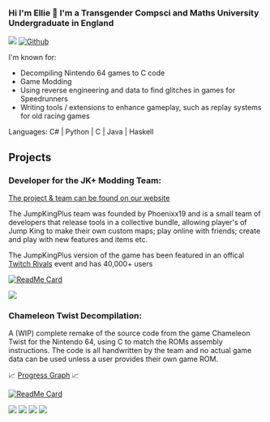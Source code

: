 ### Hi I'm Ellie 👋 I'm a Transgender Compsci and Maths University Undergraduate in England

![](https://visitor-badge.laobi.icu/badge?page_id=Elisiah.Elisiah)
[![Github](https://img.shields.io/github/followers/Elisiah?label=Follow&style=social)](https://github.com/Elisiah)

I'm known for:
- Decompiling Nintendo 64 games to C code
- Game Modding
- Using reverse engineering and data to find glitches in games for Speedrunners
- Writing tools / extensions to enhance gameplay, such as replay systems for old racing games

Languages: C# | Python | C | Java | Haskell

## Projects

### Developer for the JK+ Modding Team:

[The project & team can be found on our website](https://jumpkingplus.github.io/)

The JumpKingPlus team was founded by Phoenixx19 and is a small team of developers that release tools in a collective bundle, allowing player's of Jump King to make their own custom maps; play online with friends; create and play with new features and items etc.

The JumpKingPlus version of the game has been featured in an offical [Twitch Rivals](https://twitchrivals.com/) event and has 40,000+ users

[![ReadMe Card](https://github-readme-stats.vercel.app/api/pin/?username=jumpkingplus&repo=JumpKingPlus&show_owner=true)](https://github.com/Phoenixx19/JumpKingPlus)

![](https://camo.githubusercontent.com/484d1c37fc9b8e6609a7100eef355a8d60a0f0e2bc7722f061541e2a1c7ba045/68747470733a2f2f696d672e736869656c64732e696f2f6769746875622f646f776e6c6f6164732f4a756d704b696e67506c75732f4a756d704b696e67506c75732f746f74616c3f7374796c653d666c61742d737175617265)

### Chameleon Twist Decompilation:

A (WIP) complete remake of the source code from the game Chameleon Twist for the Nintendo 64, using C to match the ROMs assembly instructions.
The code is all handwritten by the team and no actual game data can be used unless a user provides their own game ROM.

📈 [Progress Graph](https://elisiah.github.io/DecompProgress/) 📈

[![ReadMe Card](https://github-readme-stats.vercel.app/api/pin/?username=chameleonTwistRet&repo=chameleonTwistv1.0-JP)](https://github.com/chameleonTwistRet/chameleonTwistv1.0-JP)

<img src="https://img.shields.io/endpoint?url=https://raw.githubusercontent.com/chameleonTwistRet/chameleonTwist2v1.0-JP/master/assets_for_repo/badges/compiler.json&style='plastic'"/> <img src="https://github.com/chameleonTwistRet/chameleonTwistv1.0-JP/actions/workflows/ci.yml/badge.svg"> <img src="https://img.shields.io/endpoint?label=Code%20JP&url=https%3A%2F%2Fprogress.deco.mp%2Fdata%2Fchameleontwist%2Fjp%2Fdefault%2F%3Fmode%3Dshield%26measure%3Dfuncs&color=yellow"/> <img src="https://img.shields.io/endpoint?label=All%20JP&url=https%3A%2F%2Fprogress.deco.mp%2Fdata%2Fchameleontwist%2Fjp%2Fdefault%2F%3Fmode%3Dshield%26measure%3Dbytes&color=orange"/>


<!--
**Elisiah/Elisiah** is a ✨ _special_ ✨ repository because its `README.md` (this file) appears on your GitHub profile.

Here are some ideas to get you started:

- 🔭 I’m currently working on ...
- 🌱 I’m currently learning ...
- 👯 I’m looking to collaborate on ...
- 🤔 I’m looking for help with ...
- 💬 Ask me about ...
- 📫 How to reach me: ...
- 😄 Pronouns: ...
- ⚡ Fun fact: ...
-->
